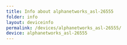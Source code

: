```yaml
---
title: Info about alphanetworks_asl-26555
folder: info
layout: deviceinfo
permalink: /devices/alphanetworks_asl-26555/
device: alphanetworks_asl-26555
---
```

